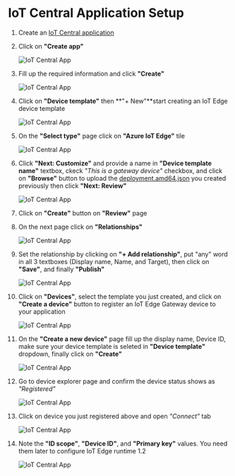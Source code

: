 # IoT Central Application Setup

1. Create an [IoT Central application](https://apps.azureiotcentral.com/build)
2. Click on **"Create app"**

    ![IoT Central App](/assets/05_central_app_create.png)
3. Fill up the required information and click **"Create"**

    ![IoT Central App](/assets/06_central_app_create.png)
3. Click on **"Device template"** then **"+ New"**start creating an IoT Edge device template 

    ![IoT Central App](/assets/07_device_template.png)
4. On the **"Select type"** page click on **"Azure IoT Edge"** tile

    ![IoT Central App](/assets/08_device_template_type.png)
5. Click **"Next: Customize"** and provide a name in **"Device template name"** textbox, ckeck _"This is a gateway device"_ checkbox, and click on **"Browse"** button to upload the [deployment.amd64.json](/edge-gateway-modules/opcua-client/config/deployment.amd64.json) you created previously then click **"Next: Review"**

    ![IoT Central App](/assets/09_device_template_upload.png)
6. Click on **"Create"** button on **"Review"** page
7. On the next page click on **"Relationships"**

    ![IoT Central App](/assets/10_device_template_rel.png)
8. Set the relationship by clicking on **"+ Add relationship"**, put "any" word in all 3 textboxes (Display name, Name, and Target), then click on **"Save"**, and finally **"Publish"**

    ![IoT Central App](/assets/11_device_template_publish.png)
9. Click on **"Devices"**, select the template you just created, and click on **"Create a device"** button to register an IoT Edge Gateway device to your application

    ![IoT Central App](/assets/12_device_template_select.png)
10. On the **"Create a new device"** page fill up the display name, Device ID, make sure your device template is seleted in **"Device template"** dropdown, finally click on **"Create"**

    ![IoT Central App](/assets/13_device_reg.png)
11. Go to device explorer page and confirm the device status shows as _"Registered"_

    ![IoT Central App](/assets/14_device_created.png)

5. Click on device you just registered above and open _"Connect"_ tab

    ![IoT Central App](/assets/04_device_connect_tab.png)
6. Note the **"ID scope"**, **"Device ID"**, and **"Primary key"** values. You need them later to configure IoT Edge runtime 1.2

    ![IoT Central App](/assets/01_device_connect.png)